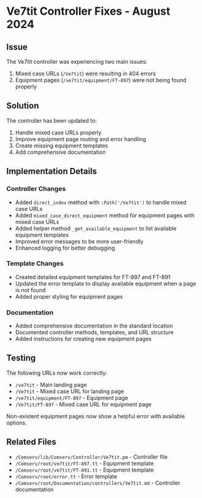 # Ve7tit Controller Fixes - August 2024

## Issue
The Ve7tit controller was experiencing two main issues:
1. Mixed case URLs (`/Ve7tit`) were resulting in 404 errors
2. Equipment pages (`/ve7tit/equipment/FT-897`) were not being found properly

## Solution
The controller has been updated to:

1. Handle mixed case URLs properly
2. Improve equipment page routing and error handling
3. Create missing equipment templates
4. Add comprehensive documentation

## Implementation Details

### Controller Changes
- Added `direct_index` method with `:Path('/Ve7tit')` to handle mixed case URLs
- Added `mixed_case_direct_equipment` method for equipment pages with mixed case URLs
- Added helper method `_get_available_equipment` to list available equipment templates
- Improved error messages to be more user-friendly
- Enhanced logging for better debugging

### Template Changes
- Created detailed equipment templates for FT-897 and FT-891
- Updated the error template to display available equipment when a page is not found
- Added proper styling for equipment pages

### Documentation
- Added comprehensive documentation in the standard location
- Documented controller methods, templates, and URL structure
- Added instructions for creating new equipment pages

## Testing
The following URLs now work correctly:
- `/ve7tit` - Main landing page
- `/Ve7tit` - Mixed case URL for landing page
- `/ve7tit/equipment/FT-897` - Equipment page
- `/Ve7tit/FT-897` - Mixed case URL for equipment page

Non-existent equipment pages now show a helpful error with available options.

## Related Files
- `/Comserv/lib/Comserv/Controller/Ve7tit.pm` - Controller file
- `/Comserv/root/ve7tit/FT-897.tt` - Equipment template
- `/Comserv/root/ve7tit/FT-891.tt` - Equipment template
- `/Comserv/root/error.tt` - Error template
- `/Comserv/root/Documentation/controllers/Ve7tit.md` - Controller documentation